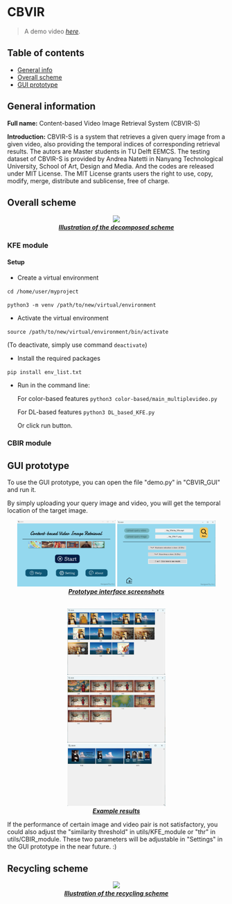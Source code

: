 # CBVIR
> A demo video [_here_]([https://www.example.com](https://youtu.be/NiWZC823nag)).

## Table of contents
* [General info](#general-information)
* [Overall scheme](#overall-scheme)
* [GUI prototype](#gui-prototype)

## General information
**Full name:** Content-based Video Image Retrieval System (CBVIR-S)

**Introduction:** CBVIR-S is a system that retrieves a given query image from a given video, also providing the temporal indices of corresponding retrieval results. The autors are Master students in TU Delft EEMCS. The testing dataset of CBVIR-S is provided by Andrea Natetti in Nanyang Technological University, School of Art, Design and Media. And the codes are released under MIT License. The MIT License grants users the right to use, copy, modify, merge, distribute and sublicense, free of charge.

## Overall scheme

<p align="center">
  <img src="images/pipeline1.png" width=40% />
<br>
<ins><b><i> Illustration of the decomposed scheme </i></b></ins>
</p>


### KFE module
#### Setup
- Create a virtual environment

`cd /home/user/myproject`

`python3 -m venv /path/to/new/virtual/environment`

- Activate the virtual environment

`source /path/to/new/virtual/environment/bin/activate`

(To deactivate, simply use command `deactivate`)

- Install the required packages

`pip install env_list.txt`


- Run in the command line:
  
  For color-based features `python3 color-based/main_multiplevideo.py`
  
  For DL-based features `python3 DL_based_KFE.py`
  
  Or click run button.

### CBIR module

## GUI prototype
To use the GUI prototype, you can open the file "demo.py" in "CBVIR_GUI" and run it. 

By simply uploading your query image and video, you will get the temporal location of the target image. 

<p align="center">
  <img src="images/home_page.png" width=45% /> <img src="images/He1results1.png" width=45% />
<br>
<ins><b><i> Prototype interface screenshots </i></b></ins>
</p>

<p align="center">
  <br>
  <img src="images/He11result1.png" width=45% />
  <br>
  <img src="images/Polo1results2.png" width=45% />
  <br>
  <img src="images/He11result2.png" width=45% />
<br>
<ins><b><i> Example results </i></b></ins>
</p>


If the performance of certain image and video pair is not satisfactory, you could also adjust the "similarity threshold" in utils/KFE_module or "thr" in utils/CBIR_module. These two parameters will be adjustable in "Settings" in the GUI prototype in the near future. :)



## Recycling scheme

<p align="center">
  <img src="images/pipeline2.png" width=40% /> 
<br>
<ins><b><i> Illustration of the recycling scheme </i></b></ins>
</p>

